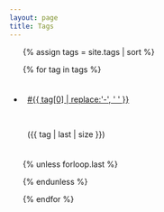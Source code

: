 ```yaml
---
layout: page
title: Tags
---
```


<section class="posts">

<ul class="list-group">

{% assign tags = site.tags | sort %}

{% for tag in tags %}

<li class="list-group-item list-group-item-action" style="padding: .5rem" >

<a href="{{ site.baseurl }}/tag/{{ tag | first | slugify }}/">#{{ tag[0] | replace:'-', ' ' }}</a>

&nbsp;&nbsp;

({{ tag | last | size }})

</li>

{% unless forloop.last %}

{% endunless %}

{% endfor %}

</ul>

</section>
